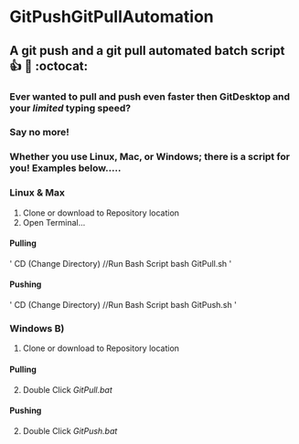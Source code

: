 # GitPushGitPullAutomation
## A git push and a git pull automated batch script :+1: :rocket: :octocat:

### Ever wanted to pull and push even faster then GitDesktop and your *limited* typing speed?
### Say no more!

### Whether you use Linux, Mac, or Windows; there is a script for you! Examples below.....


### Linux & Max

  1. Clone or download to Repository location
  2. Open Terminal...

#### Pulling
'
  CD (Change Directory) <the location of the repository>
  //Run Bash Script
  bash GitPull.sh
'

#### Pushing
'
  CD (Change Directory) <the location of the repository>
  //Run Bash Script
  bash GitPush.sh
'

### Windows B)

  1. Clone or download to Repository location

  #### Pulling
  2. Double Click *GitPull.bat*
  
  #### Pushing
  2. Double Click *GitPush.bat*
